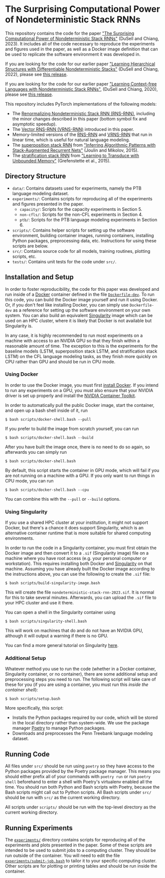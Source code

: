 # The Surprising Computational Power of Nondeterministic Stack RNNs

This repository contains the code for the paper
["The Surprising Computational Power of Nondeterministic Stack RNNs"](https://openreview.net/forum?id=o58JtGDs6y)
(DuSell and Chiang, 2023).
It includes all of the code necessary to reproduce the experiments and figures
used in the paper, as well as a Docker image definition that can be used to
replicate the software environment it was developed in.

If you are looking for the code for our earlier paper
["Learning Hierarchical Structures with Differentiable Nondeterministic Stacks"](https://openreview.net/forum?id=5LXw_QplBiF)
(DuSell and Chiang, 2022), please see
[this release](https://github.com/bdusell/nondeterministic-stack-rnn/tree/iclr2022).

If you are looking for the code for our earlier paper
["Learning Context-free Languages with Nondeterministic Stack RNNs"](https://aclanthology.org/2020.conll-1.41/),
(DuSell and Chiang, 2020), please see
[this release](https://github.com/bdusell/nondeterministic-stack-rnn/tree/conll2020).

This repository includes PyTorch implementations of the following models:

* The
  [Renormalizing Nondeterministic Stack RNN (RNS-RNN)](src/stack_rnn_models/nondeterministic_stack.py),
  including the minor changes described in this paper (bottom symbol fix and
  asymptotic speedup).
* The 
  [Vector RNS-RNN (VRNS-RNN)](src/stack_rnn_models/vector_nondeterministic_stack.py)
  introduced in this paper.
* Memory-limited versions of the
  [RNS-RNN](src/stack_rnn_models/limited_nondeterministic_stack.py)
  and
  [VRNS-RNN](src/stack_rnn_models/limited_vector_nondeterministic_stack.py)
  that run in linear time, which is useful for natural language modeling.
* The
  [superposition stack RNN](src/stack_rnn_models/joulin_mikolov.py)
  from
  ["Inferring Algorithmic Patterns with Stack-Augmented Recurrent Nets"](https://proceedings.neurips.cc/paper/2015/file/26657d5ff9020d2abefe558796b99584-Paper.pdf) (Joulin and Mikolov, 2015).
* The
  [stratification stack RNN](src/stack_rnn_models/grefenstette.py)
  from
  ["Learning to Transduce with Unbounded Memory"](https://proceedings.neurips.cc/paper/2015/file/b9d487a30398d42ecff55c228ed5652b-Paper.pdf) (Grefenstette et al., 2015).

## Directory Structure

* `data/`: Contains datasets used for experiments, namely the PTB language
  modeling dataset.
* `experiments/`: Contains scripts for reproducing all of the experiments and
  figures presented in the paper.
  * `capacity/`: Scripts for the capacity experiments in Section 5.
  * `non-cfls/`: Scripts for the non-CFL experiments in Section 4.
  * `ptb/`: Scripts for the PTB language modeling experiments in Section 6.
* `scripts/`: Contains helper scripts for setting up the software environment,
  building container images, running containers, installing Python packages,
  preprocessing data, etc. Instructions for using these scripts are below.
* `src/`: Contains source code for all models, training routines, plotting
  scripts, etc.
* `tests/`: Contains unit tests for the code under `src/`.

## Installation and Setup

In order to foster reproducibility, the code for this paper was developed and
run inside of a [Docker](https://www.docker.com/) container defined in the file
[`Dockerfile-dev`](Dockerfile-dev). To run this code, you can build the
Docker image yourself and run it using Docker. Or, if you don't feel like
installing Docker, you can simply use `Dockerfile-dev` as a reference for
setting up the software environment on your own system. You can also build
an equivalent [Singularity](https://sylabs.io/docs/#singularity) image which
can be used on an HPC cluster, where it is likely that Docker is not available
but Singularity is.

In any case, it is highly recommended to run most experiments on a machine with
access to an NVIDIA GPU so that they finish within a reasonable amount of time.
The exception to this is the experiments for the baseline models (LSTM,
superposition stack LSTM, and stratification stack LSTM) on the CFL language
modeling tasks, as they finish more quickly on CPU rather than GPU and should
be run in CPU mode.

### Using Docker

In order to use the Docker image, you must first
[install Docker](https://www.docker.com/get-started).
If you intend to run any experiments on a GPU, you must also ensure that your
NVIDIA driver is set up properly and install the
[NVIDIA Container Toolkit](https://docs.nvidia.com/datacenter/cloud-native/container-toolkit/install-guide.html).

In order to automatically pull the public Docker image, start the container,
and open up a bash shell inside of it, run

    $ bash scripts/docker-shell.bash --pull

If you prefer to build the image from scratch yourself, you can run

    $ bash scripts/docker-shell.bash --build

After you have built the image once, there is no need to do so again, so
afterwards you can simply run

    $ bash scripts/docker-shell.bash

By default, this script starts the container in GPU mode, which will fail if
you are not running on a machine with a GPU. If you only want to run things in
CPU mode, you can run

    $ bash scripts/docker-shell.bash --cpu

You can combine this with the `--pull` or `--build` options.

### Using Singularity

If you use a shared HPC cluster at your institution, it might not support
Docker, but there's a chance it does support Singularity, which is an
alternative container runtime that is more suitable for shared computing
environments.

In order to run the code in a Singularity container, you must first obtain the
Docker image and then convert it to a `.sif` (Singularity image) file on a
machine where you have root access (e.g. your personal computer or
workstation). This requires installing both Docker and
[Singularity](https://docs.sylabs.io/guides/latest/user-guide/quick_start.html)
on that machine. Assuming you have already built the Docker image according to
the instructions above, you can use the following to create the `.sif` file:

    $ bash scripts/build-singularity-image.bash

This will create the file `nondeterministic-stack-rnn-2023.sif`. It is normal
for this to take several minutes. Afterwards, you can upload the `.sif` file to
your HPC cluster and use it there.

You can open a shell in the Singularity container using

    $ bash scripts/singularity-shell.bash

This will work on machines that do and do not have an NVIDIA GPU, although it
will output a warning if there is no GPU.

You can find a more general tutorial on Singularity
[here](https://github.com/bdusell/singularity-tutorial).

### Additional Setup

Whatever method you use to run the code (whether in a Docker container,
Singularity container, or no container), there are some additional setup and
preprocessing steps you need to run. The following script will take care of
these for you (if you are using a container, you must run this *inside the
container shell*):

    $ bash scripts/setup.bash

More specifically, this script:

* Installs the Python packages required by our code, which will be stored in
  the local directory rather than system-wide. We use the package manager
  [Poetry](https://python-poetry.org/) to manage Python packages.
* Downloads and preprocesses the Penn Treebank language modeling dataset.

## Running Code

All files under `src/` should be run using `poetry` so they have access to the
Python packages provided by the Poetry package manager. This means you should
either prefix all of your commands with `poetry run` or run `poetry shell`
beforehand to enter a shell with Poetry's virtualenv enabled all the time. You
should run both Python and Bash scripts with Poetry, because the Bash scripts
might call out to Python scripts. All Bash scripts under `src/` should be run
with `src/` as the current working directory.

All scripts under `scripts/` should be run with the top-level directory as the
current working directory.

## Running Experiments

The [`experiments/`](experiments) directory contains scripts for reproducing
all of the experiments and plots presented in the paper. Some of these scripts
are intended to be used to submit jobs to a computing cluster. They should be
run outside of the container. You will need to edit the file
[`experiments/submit-job.bash`](experiments/submit-job.bash)
to tailor it to your specific computing cluster. Other scripts are for plotting
or printing tables and should be run inside the container.
